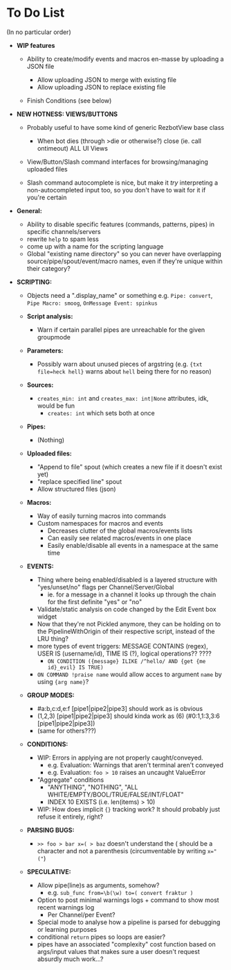 # To Do List

(In no particular order)


* **WIP features**

    * Ability to create/modify events and macros en-masse by uploading a JSON file
        * Allow uploading JSON to merge with existing file
        * Allow uploading JSON to replace existing file

    * Finish Conditions (see below)


* **NEW HOTNESS: VIEWS/BUTTONS**

    * Probably useful to have some kind of generic RezbotView base class
        * When bot dies (through >die or otherwise?) close (ie. call ontimeout) ALL UI Views

    * View/Button/Slash command interfaces for browsing/managing uploaded files

    * Slash command autocomplete is nice, but make it *try* interpreting a non-autocompleted input too, so you don't have to wait for it if you're certain


* **General:**
    * Ability to disable specific features (commands, patterns, pipes) in specific channels/servers
    * rewrite `help` to spam less
    * come up with a name for the scripting language
    * Global "existing name directory" so you can never have overlapping source/pipe/spout/event/macro names, even if they're unique within their category?

* **SCRIPTING:**

    * Objects need a ".display_name" or something e.g. `Pipe: convert`, `Pipe Macro: smoog`, `OnMessage Event: spinkus`

    * **Script analysis:**
        * Warn if certain parallel pipes are unreachable for the given groupmode

    * **Parameters:**
        * Possibly warn about unused pieces of argstring (e.g. `{txt file=heck hell}` warns about `hell` being there for no reason)

    * **Sources:**
        * `creates_min: int` and `creates_max: int|None` attributes, idk, would be fun
            * `creates: int` which sets both at once

    * **Pipes:**
        * (Nothing)

    * **Uploaded files:**
        * "Append to file" spout (which creates a new file if it doesn't exist yet)
        * "replace specified line" spout
        * Allow structured files (json)

    * **Macros:**
        * Way of easily turning macros into commands
        * Custom namespaces for macros and events
            * Decreases clutter of the global macros/events lists
            * Can easily see related macros/events in one place
            * Easily enable/disable all events in a namespace at the same time

    * **EVENTS:**
        * Thing where being enabled/disabled is a layered structure with "yes/unset/no" flags per Channel/Server/Global
            * ie. for a message in a channel it looks up through the chain for the first definite "yes" or "no"
        * Validate/static analysis on code changed by the Edit Event box widget
        * Now that they're not Pickled anymore, they can be holding on to the PipelineWithOrigin of their respective script, instead of the LRU thing?
        * more types of event triggers: MESSAGE CONTAINS (regex), USER IS (username/id), TIME IS (?), logical operations?? ????
            * `ON CONDITION ({message} ILIKE /^hello/ AND {get {me id}_evil} IS TRUE)`
        * `ON COMMAND !praise name` would allow acces to argument `name` by using `{arg name}`?

    * **GROUP MODES:**
        * #a:b,c:d,e:f [pipe1|pipe2|pipe3]           should work as is obvious
        * (1,2,3) [pipe1|pipe2|pipe3]       should kinda work as    (6) (#0:1,1:3,3:6 [pipe1|pipe2|pipe3])
        * (same for others???)

    * **CONDITIONS:**
        * WIP: Errors in applying are not properly caught/conveyed.
            * e.g. Evaluation: Warnings that aren't terminal aren't conveyed
            * e.g. Evaluation: `foo > 10` raises an uncaught ValueError
        * "Aggregate" conditions
            * "ANYTHING", "NOTHING", "ALL WHITE/EMPTY/BOOL/TRUE/FALSE/INT/FLOAT"
            * INDEX 10 EXISTS (i.e. len(items) > 10)
        * WIP: How does implicit `{}` tracking work? It should probably just refuse it entirely, right?

    * **PARSING BUGS:**
        * `>> foo > bar x=( > baz` doesn't understand the ( should be a character and not a parenthesis (circumventable by writing `x="("`)

    * **SPECULATIVE:**
        * Allow pipe(line)s as arguments, somehow?
            * e.g. `sub_func from=\b(\w) to=( convert fraktur )`
        * Option to post minimal warnings logs + command to show most recent warnings log
            * Per Channel/per Event?
        * Special mode to analyse how a pipeline is parsed for debugging or learning purposes
        * conditional `return` pipes so loops are easier?
        * pipes have an associated "complexity" cost function based on args/input values that makes sure a user doesn't request absurdly much work...?